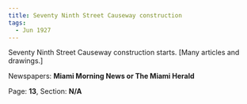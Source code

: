 ```yaml
---  
title: Seventy Ninth Street Causeway construction  
tags:  
  - Jun 1927  
---  
```

  
Seventy Ninth Street Causeway construction starts. [Many articles and drawings.]  
  
Newspapers: **Miami Morning News or The Miami Herald**  
  
Page: **13**, Section: **N/A** 

